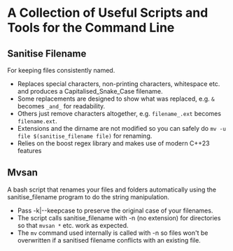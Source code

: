 # A Collection of Useful Scripts and Tools for the Command Line

## Sanitise Filename

For keeping files consistently named.
- Replaces special characters, non-printing characters, whitespace etc. and produces a Capitalised_Snake_Case filename.
- Some replacements are designed to show what was replaced, e.g. `&` becomes `_and_` for readability.
- Others just remove characters altogether, e.g. `filename_.ext` becomes `filename.ext`.
- Extensions and the dirname are not modified so you can safely do `mv -u file $(sanitise_filename file)` for renaming.
- Relies on the boost regex library and makes use of modern C++23 features

## Mvsan

A bash script that renames your files and folders automatically using the sanitise_filename program to do the string manipulation.
- Pass -k|--keepcase to preserve the original case of your filenames.
- The script calls sanitise_filename with -n (no extension) for directories so that `mvsan *` etc. work as expected.
- The `mv` command used internally is called with -n so files won't be overwritten if a sanitised filename conflicts with an existing file.
